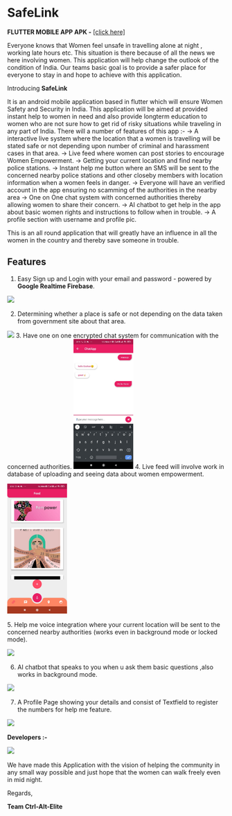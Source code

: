 # SafeLink

**FLUTTER MOBILE APP APK -** [[click here]](https://github.com/Ctrl-Alt-Eliiiteee/SaferX/raw/main/SaferX.apk)

Everyone knows that Women feel unsafe in travelling alone at night , working late hours etc. This situation is there because of all the news we here involving women. This application will help change the outlook of the condition of India. Our teams basic goal is to provide a safer place for everyone to stay in and hope to achieve with this application.



Introducing **SafeLink**

It is an android mobile application based in flutter which will ensure Women Safety and Security in India.
This application will be aimed at provided instant help to women in need and also provide longterm education
to women who are not sure how to get rid of risky situations while traveling in any part of India.
There will a number of features of this app :-
-> A interactive live system where the location that a women is travelling will be stated safe or not depending upon number of criminal and harassment cases in that area.
-> Live feed where women can post stories to encourage Women Empowerment.
-> Getting your current location and find nearby police stations.
-> Instant help me button where an SMS will be sent to the concerned nearby police stations and other closeby members with location information when a women feels in danger.
-> Everyone will have an verified account in the app ensuring no scamming of the authorities in the nearby area
-> One on One chat system with concerned authorities thereby allowing women to share their concern.
-> AI chatbot to get help in the app about basic women rights and instructions to follow when in trouble.
-> A profile section with username and profile pic.

This is an all round application that will greatly have an influence in all the women in the country and thereby save someone in trouble.

## Features

1. Easy Sign up and Login with your email and password - powered by **Google Realtime Firebase**.

<p float="left">
<img src = "LoginPage.jpeg" height=300>
</p>

2. Determining whether a place is safe or not depending on the data taken from government site about that area.
 <img src = "location.jpeg" height=300> 
3. Have one on one encrypted chat system for communication with the concerned authorities.
 <img src = "chat.jpeg" height=300> 
4. Live feed will involve work in database of uploading and seeing data about women empowerment.
 <p float="left">
<img src = "Feed.jpeg" height=300            > 

</p>
5. Help me voice integration where your current location will be sent to the concerned nearby authorities (works even in background mode or locked mode).
 <p float="left">
<img src = "Helpme.jpeg" height=300            > 

</p>

6. AI chatbot that speaks to you when u ask them basic questions ,also works in background mode. 
 <img src = "Assisstant.jpeg" height=300> 
 
 7. A Profile Page showing your details and consist of Textfield to register the numbers for help me feature.
 <img src = "ProfilePage.jpeg" height=300>


**Developers :-**

<img src = "aboutpage2.jpeg" height=300> 

We have made this Application with the vision of helping the community in any small way possible and just hope that the women can walk freely even in mid night.
   
   Regards,
   
   **Team Ctrl-Alt-Elite**
